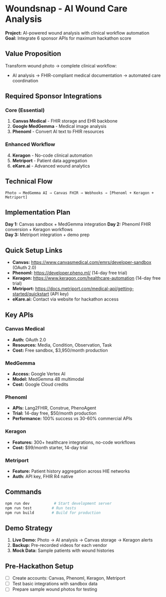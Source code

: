 # Woundsnap - AI Wound Care Analysis

**Project:** AI-powered wound analysis with clinical workflow automation
**Goal:** Integrate 6 sponsor APIs for maximum hackathon score 

## Value Proposition
Transform wound photo → complete clinical workflow:
- AI analysis → FHIR-compliant medical documentation → automated care coordination

## Required Sponsor Integrations

### Core (Essential)
1. **Canvas Medical** - FHIR storage and EHR backbone
2. **Google MedGemma** - Medical image analysis  
3. **Phenoml** - Convert AI text to FHIR resources

### Enhanced Workflow  
4. **Keragon** - No-code clinical automation
5. **Metriport** - Patient data aggregation
6. **eKare.ai** - Advanced wound analytics

## Technical Flow
```
Photo → MedGemma AI → Canvas FHIR → Webhooks → [Phenoml + Keragon + Metriport]
```

## Implementation Plan

**Day 1:** Canvas sandbox + MedGemma integration
**Day 2:** Phenoml FHIR conversion + Keragon workflows  
**Day 3:** Metriport integration + demo prep

## Quick Setup Links

- **Canvas:** https://www.canvasmedical.com/emrs/developer-sandbox (OAuth 2.0)
- **Phenoml:** https://developer.pheno.ml/ (14-day free trial)
- **Keragon:** https://www.keragon.com/healthcare-automation (14-day free trial)
- **Metriport:** https://docs.metriport.com/medical-api/getting-started/quickstart (API key)
- **eKare.ai:** Contact via website for hackathon access

## Key APIs

### Canvas Medical
- **Auth:** OAuth 2.0
- **Resources:** Media, Condition, Observation, Task
- **Cost:** Free sandbox, $3,950/month production

### MedGemma 
- **Access:** Google Vertex AI
- **Model:** MedGemma 4B multimodal
- **Cost:** Google Cloud credits

### Phenoml
- **APIs:** Lang2FHIR, Construe, PhenoAgent  
- **Trial:** 14-day free, $50/month production
- **Performance:** 100% success vs 30-60% commercial APIs

### Keragon
- **Features:** 300+ healthcare integrations, no-code workflows
- **Cost:** $99/month starter, 14-day trial

### Metriport
- **Feature:** Patient history aggregation across HIE networks
- **Auth:** API key, FHIR R4 native

## Commands

```bash
npm run dev           # Start development server
npm run test         # Run tests
npm run build        # Build for production
```

## Demo Strategy

1. **Live Demo:** Photo → AI analysis → Canvas storage → Keragon alerts
2. **Backup:** Pre-recorded videos for each vendor
3. **Mock Data:** Sample patients with wound histories

## Pre-Hackathon Setup

- [ ] Create accounts: Canvas, Phenoml, Keragon, Metriport
- [ ] Test basic integrations with sandbox data
- [ ] Prepare sample wound photos for testing
